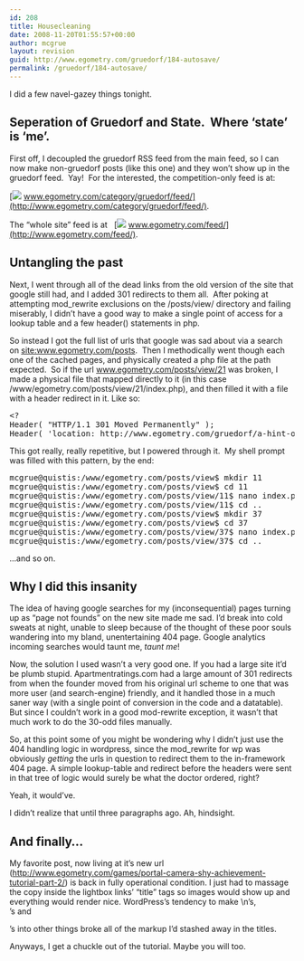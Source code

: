 ```yaml
---
id: 208
title: Housecleaning
date: 2008-11-20T01:55:57+00:00
author: mcgrue
layout: revision
guid: http://www.egometry.com/gruedorf/184-autosave/
permalink: /gruedorf/184-autosave/
---
```

I did a few navel-gazey things tonight.  

## Seperation of Gruedorf and State.  Where &#8216;state&#8217; is &#8216;me&#8217;.

First off, I decoupled the gruedorf RSS feed from the main feed, so I can now make non-gruedorf posts (like this one) and they won&#8217;t show up in the gruedorf feed.  Yay!  For the interested, the competition-only feed is at: 

[![](http://www.egometry.com/i/icons/feed-icon.png) www.egometry.com/category/gruedorf/feed/](http://www.egometry.com/category/gruedorf/feed/).  

The &#8220;whole site&#8221; feed is at   [![](http://www.egometry.com/i/icons/feed-icon.png) www.egometry.com/feed/](http://www.egometry.com/feed/).

## Untangling the past

Next, I went through all of the dead links from the old version of the site that google still had, and I added 301 redirects to them all.  After poking at attempting mod_rewrite exclusions on the /posts/view/ directory and failing miserably, I didn&#8217;t have a good way to make a single point of access for a lookup table and a few header() statements in php.  

So instead I got the full list of urls that google was sad about via a search on <a title="Want to know what google thinks about your site?  Ask google!" href="http://www.google.com/search?hl=en&q=site:www.egometry.com/posts&start=30&sa=N" target="_blank">site:www.egometry.com/posts</a>.  Then I methodically went though each one of the cached pages, and physically created a php file at the path expected.  So if the url www.egometry.com/posts/view/21 was broken, I made a physical file that mapped directly to it (in this case /www/egometry.com/posts/view/21/index.php), and then filled it with a file with a header redirect in it. Like so:

<pre>&lt;?
Header( "HTTP/1.1 301 Moved Permanently" );
Header( 'location: http://www.egometry.com/gruedorf/a-hint-of-things-to-come/' );</pre>

This got really, really repetitive, but I powered through it.  My shell prompt was filled with this pattern, by the end:

<pre>mcgrue@quistis:/www/egometry.com/posts/view$ mkdir 11
mcgrue@quistis:/www/egometry.com/posts/view$ cd 11
mcgrue@quistis:/www/egometry.com/posts/view/11$ nano index.php
mcgrue@quistis:/www/egometry.com/posts/view/11$ cd ..
mcgrue@quistis:/www/egometry.com/posts/view$ mkdir 37
mcgrue@quistis:/www/egometry.com/posts/view$ cd 37
mcgrue@quistis:/www/egometry.com/posts/view/37$ nano index.php
mcgrue@quistis:/www/egometry.com/posts/view/37$ cd ..</pre>

&#8230;and so on.

## Why I did this insanity

The idea of having google searches for my (inconsequential) pages turning up as &#8220;page not founds&#8221; on the new site made me sad. I&#8217;d break into cold sweats at night, unable to sleep because of the thought of these poor souls wandering into my bland, unentertaining 404 page. Google analytics incoming searches would taunt me, _taunt me_!

Now, the solution I used wasn&#8217;t a very good one. If you had a large site it&#8217;d be plumb stupid. Apartmentratings.com had a large amount of 301 redirects from when the founder moved from his original url scheme to one that was more user (and search-engine) friendly, and it handled those in a much saner way (with a single point of conversion in the code and a datatable). But since I couldn&#8217;t work in a good mod-rewrite exception, it wasn&#8217;t that much work to do the 30-odd files manually.

So, at this point some of you might be wondering why I didn&#8217;t just use the 404 handling logic in wordpress, since the mod_rewrite for wp was obviously _getting_ the urls in question to redirect them to the in-framework 404 page. A simple lookup-table and redirect before the headers were sent in that tree of logic would surely be what the doctor ordered, right?

Yeah, it would&#8217;ve.

I didn&#8217;t realize that until three paragraphs ago. Ah, hindsight.

## And finally&#8230;

My favorite post, now living at it&#8217;s new url (<http://www.egometry.com/games/portal-camera-shy-achievement-tutorial-part-2/>) is back in fully operational condition. I just had to massage the copy inside the lightbox links&#8217; &#8220;title&#8221; tags so images would show up and everything would render nice. WordPress&#8217;s tendency to make \n&#8217;s, <br>&#8217;s and <p>&#8217;s into other things broke all of the markup I&#8217;d stashed away in the titles.

Anyways, I get a chuckle out of the tutorial. Maybe you will too.